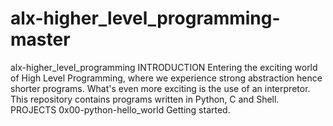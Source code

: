 # alx-higher_level_programming-master
 alx-higher_level_programming INTRODUCTION  Entering the exciting world of High Level Programming, where we experience strong abstraction hence shorter programs. What's even more exciting is the use of an interpretor.  This repository contains programs written in Python, C and Shell.  PROJECTS  0x00-python-hello_world Getting started.
